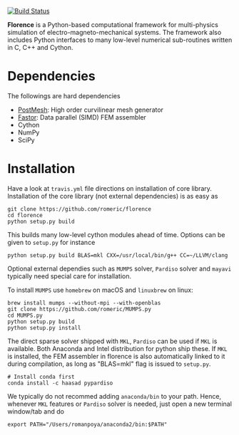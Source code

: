 [![Build Status](https://travis-ci.com/romeric/florence.svg?token=HFW6d19YsYpKDNwvtqDr&branch=master)](https://travis-ci.com/romeric/florence)

**Florence** is a Python-based computational framework for multi-physics simulation of electro-magneto-mechanical systems. The framework also includes Python interfaces to many low-level numerical sub-routines written in C, C++ and Cython.


# Dependencies
The followings are hard dependencies
- [PostMesh](https://github.com/romeric/PostMesh):      High order curvilinear mesh generator
- [Fastor](https://github.com/romeric/Fastor):          Data parallel (SIMD) FEM assembler
- Cython
- NumPy
- SciPy

# Installation
Have a look at `travis.yml` file directions on installation of core library. Installation of the core library (not external dependencies) is as easy as

```
git clone https://github.com/romeric/florence
cd florence
python setup.py build
```

This builds many low-level cython modules ahead of time. Options can be given to `setup.py` for instance

```
python setup.py build BLAS=mkl CXX=/usr/local/bin/g++ CC=~/LLVM/clang
```

Optional external dependies such as `MUMPS` solver, `Pardiso` solver and `mayavi` typically need special care for installation.

To install `MUMPS` use `homebrew` on macOS and `linuxbrew` on linux:

```
brew install mumps --without-mpi --with-openblas
git clone https://github.com/romeric/MUMPS.py
cd MUMPS.py
python setup.py build
python setup.py install
```

The direct sparse solver shipped with `MKL`, `Pardiso` can be used if `MKL` is available.  Both Anaconda and Intel distribution for python ship these.
If `MKL` is installed, the FEM assembler in florence is also automatically linked to it during compilation, as long as "BLAS=mkl" flag is issued to `setup.py`.

```shell
# Install conda first 
conda install -c haasad pypardiso
```
We typically do not recommed adding `anaconda/bin` to your path. Hence, whenever `MKL` features or `Pardiso` solver is needed, just open a new terminal window/tab and do

```
export PATH="/Users/romanpoya/anaconda2/bin:$PATH"
```

